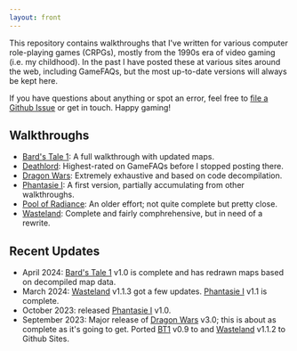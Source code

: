 ```yaml
---
layout: front
---
```

This repository contains walkthroughs that I've written for various computer role-playing games (CRPGs), mostly from the 1990s era of video gaming (i.e. my childhood). In the past I have posted these at various sites around the web, including GameFAQs, but the most up-to-date versions will always be kept here.

If you have questions about anything or spot an error, feel free to [file a Github Issue](https://github.com/fraterrisus/walkthroughs/issues) or get in touch. Happy gaming!

## Walkthroughs

- [Bard's Tale 1](bards-tale-1): A full walkthrough with updated maps.
- [Deathlord](deathlord): Highest-rated on GameFAQs before I stopped posting there.
- [Dragon Wars](dragon-wars): Extremely exhaustive and based on code decompilation.
- [Phantasie I](phantasie-1): A first version, partially accumulating from other walkthroughs.
- [Pool of Radiance](pool-of-radiance/walkthrough.txt): An older effort; not quite complete but pretty close.
- [Wasteland](wasteland/): Complete and fairly comphrehensive, but in need of a rewrite.

## Recent Updates

- April 2024: [Bard's Tale 1](bards-tale-1) v1.0 is complete and has redrawn maps based on decompiled map data.
- March 2024: [Wasteland](wasteland) v1.1.3 got a few updates. [Phantasie I](phantasie-1) v1.1 is complete.
- October 2023: released [Phantasie I](phantasie-1) v1.0.
- September 2023: Major release of [Dragon Wars](dragon-wars) v3.0; this is about as complete as it's going to get. Ported [BT1](bards-tale-1) v0.9 to and [Wasteland](wasteland) v1.1.2 to Github Sites.
